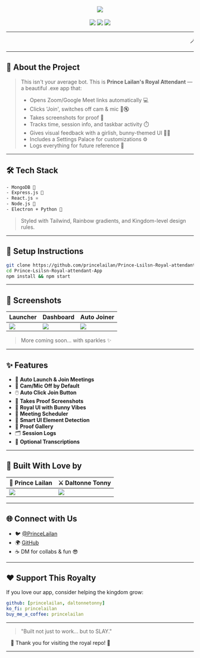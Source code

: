 <!-- ROYAL README 👑 PRINCE LAILAN x DALTONNE TONNY EDITION -->

<h1 align="center">
  <img src="https://readme-typing-svg.herokuapp.com?font=Fira+Code&size=30&duration=3000&pause=1000&color=F75C7E&vCenter=true&multiline=true&width=500&height=100&lines=Prince+Lailan+Royal+Attendant+App;Built+with+Love+by+Lailan+%26+Daltonne"/>
</h1>

<p align="center">
  <img src="https://img.shields.io/badge/Stack-MERN-blueviolet?style=for-the-badge&logo=appveyor">
  <img src="https://img.shields.io/badge/UI-Girlish_+_Royal-pink?style=for-the-badge">
  <img src="https://img.shields.io/badge/Made%20With-%E2%9D%A4-ff69b4?style=for-the-badge">
</p>

---

<marquee behavior="scroll" direction="left" scrollamount="10">
  🪄✨ Your personal AI-powered meeting assistant! It opens links, joins meetings, switches off camera/mic, and even takes attendance screenshots! ✨🪄
</marquee>

---

## 👑 About the Project

> This isn't your average bot. This is **Prince Lailan's Royal Attendant** — a beautiful .exe app that:
>
> * Opens Zoom/Google Meet links automatically 💻
> * Clicks 'Join', switches off cam & mic 🎥🔇
> * Takes screenshots for proof 📸
> * Tracks time, session info, and taskbar activity ⏱️
> * Gives visual feedback with a girlish, bunny-themed UI 🐰💖
> * Includes a Settings Palace for customizations ⚙️
> * Logs everything for future reference 📜

---

## 🛠️ Tech Stack

```bash
- MongoDB 🍃
- Express.js 🚀
- React.js ⚛️
- Node.js 🧠
- Electron + Python 🧪
```

> Styled with Tailwind, Rainbow gradients, and Kingdom-level design rules.

---

## 🚀 Setup Instructions

```bash
git clone https://github.com/princelailan/Prince-Lsilsn-Royal-attendant-App.git
cd Prince-Lsilsn-Royal-attendant-App
npm install && npm start
```

---

## 📸 Screenshots

| Launcher                             | Dashboard                            | Auto Joiner                          |
| ------------------------------------ | ------------------------------------ | ------------------------------------ |
| ![](https://i.imgur.com/6Z8gbLn.gif) | ![](https://i.imgur.com/Dfh3kBt.gif) | ![](https://i.imgur.com/BtDn5vw.gif) |

> More coming soon... with sparkles ✨

---

## ✨ Features

* 🎯 **Auto Launch & Join Meetings**
* 🎥 **Cam/Mic Off by Default**
* 🖱️ **Auto Click Join Button**
* 📸 **Takes Proof Screenshots**
* 🏰 **Royal UI with Bunny Vibes**
* 📅 **Meeting Scheduler**
* 🔎 **Smart UI Element Detection**
* 📁 **Proof Gallery**
* 🗂️ **Session Logs**
* 💬 **Optional Transcriptions**

---

## 💑 Built With Love by

| 👑 Prince Lailan                                           | ⚔️ Daltonne Tonny                                          |
| ---------------------------------------------------------- | ---------------------------------------------------------- |
| ![](https://avatars.githubusercontent.com/u/138154681?v=4) | ![](https://avatars.githubusercontent.com/u/164194779?v=4) |

---

## 🌐 Connect with Us

* 🐦 [@PrinceLailan](https://twitter.com/PrinceLailan)
* 🌍 [GitHub](https://github.com/princelailan)
* ☕ DM for collabs & fun 😎

---

## ❤️ Support This Royalty

If you love our app, consider helping the kingdom grow:

```yaml
github: [princelailan, daltonnetonny]
ko_fi: princelailan
buy_me_a_coffee: princelailan
```

---

> "Built not just to work... but to SLAY."

<marquee behavior="alternate" direction="right" scrollamount="12">
👑 Thank you for visiting the royal repo! 👑
</marquee>

---
